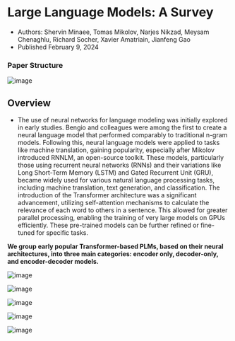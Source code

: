 # Large Language Models: A Survey
* Authors: Shervin Minaee, Tomas Mikolov, Narjes Nikzad, Meysam Chenaghlu, Richard Socher, Xavier Amatriain, Jianfeng Gao
* Published February 9, 2024

### Paper Structure
![image](https://github.com/MuradAladdinzade/LLM_Survey/assets/142248290/f22f3adf-7ad6-4e96-9857-36c85377bda8)

## Overview

*  The use of neural networks for language modeling was initially explored in early studies. Bengio and colleagues were among the first to create a neural language model that performed comparably to traditional n-gram models. Following this, neural language models were applied to tasks like machine translation, gaining popularity, especially after Mikolov introduced RNNLM, an open-source toolkit. These models, particularly those using recurrent neural networks (RNNs) and their variations like Long Short-Term Memory (LSTM) and Gated Recurrent Unit (GRU), became widely used for various natural language processing tasks, including machine translation, text generation, and classification. The introduction of the Transformer architecture was a significant advancement, utilizing self-attention mechanisms to calculate the relevance of each word to others in a sentence. This allowed for greater parallel processing, enabling the training of very large models on GPUs efficiently. These pre-trained models can be further refined or fine-tuned for specific tasks.

**We group early popular Transformer-based PLMs, based on their neural architectures, into three main categories: encoder only, decoder-only, and encoder-decoder models.**

![image](https://github.com/MuradAladdinzade/LLM_Survey/assets/142248290/91447624-21ef-4574-a859-a54874f38ae8)


![image](https://github.com/MuradAladdinzade/LLM_Survey/assets/142248290/351c355a-d411-452a-9f9a-05449541c192)


![image](https://github.com/MuradAladdinzade/LLM_Survey/assets/142248290/1085c9e0-2d9d-4ce8-8374-c8225a577c7f)

![image](https://github.com/MuradAladdinzade/LLM_Survey/assets/142248290/872f7175-f5ca-43bd-878c-83ae58cc690d)

![image](https://github.com/MuradAladdinzade/LLM_Survey/assets/142248290/ca850417-50f2-4bd3-9b67-797042569fcb)






